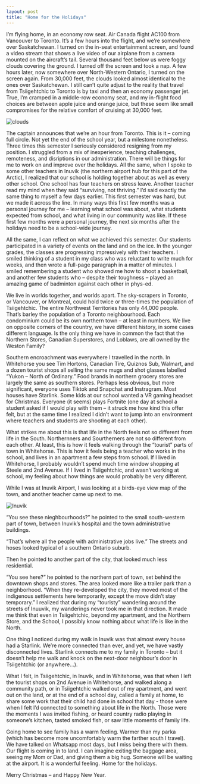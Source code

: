 ```yaml
---
layout: post
title: "Home for the Holidays"
---
```

I’m flying home, in an economy row seat. Air Canada flight AC100 from Vancouver to Toronto. It’s a few hours into the flight, and we’re somewhere over Saskatchewan. I turned on the in-seat entertainment screen, and found a video stream that shows a live video of our airplane from a camera mounted on the aircraft’s tail. Several thousand feet below us were foggy clouds covering the ground. I turned off the screen and took a nap. A few hours later, now somewhere over North-Western Ontario, I turned on the screen again. From 30,000 feet, the clouds looked almost identical to the ones over Saskatchewan. I still can’t quite adjust to the reality that travel from Tsiigehtchic to Toronto is by taxi and then an economy passenger jet. True, I’m cramped in a middle-row economy seat, and my in-flight food choices are between apple juice and orange juice, but these seem like small compromises for the relative comfort of cruising at 30,000 feet. 

![clouds](https://www.dropbox.com/scl/fi/gilw8xqfi5niexjwyp4xd/20241223_140348.jpg?rlkey=gjhy34vinqr66ty0gwp6o329w&st=6eygdakk&raw=1)

The captain announces that we’re an hour from Toronto. This is it – coming full circle. Not yet the end of the school year, but a milestone nonetheless. Three times this semester I seriously considered resigning from my position. I struggled from a mix of inexperience, teaching challenges, remoteness, and disriptions in our administration. There will be things for me to work on and improve over the holidays. All the same, when I spoke to some other teachers in Inuvik (the northern airport hub for this part of the Arctic), I realized that our school is holding together about as well as every other school. One school has four teachers on stress leave. Another teacher read my mind when they said “surviving, not thriving.” I’d said exactly the same thing to myself a few days earlier.  This first semester was hard, but we made it across the line. In many ways this first few months was a personal journey for me – learning what school was about, what students expected from school, and what living in our community was like. If these first few months were a personal journey, the next six months after the holidays need to be a school-wide journey. 

All the same, I can reflect on what we achieved this semester. Our students participated in a variety of events on the land and on the ice. In the younger grades, the classes are progressing impressively with their teachers. I smiled thinking of a student in my class who was reluctant to write much for weeks, and then wrote a full-page paragraph in a matter of minutes. I smiled remembering a student who showed me how to shoot a basketball, and another few students who – despite their toughness – played an amazing game of badminton against each other in phys-ed.

We live in worlds together, and worlds apart. The sky-scrapers in Toronto, or Vancouver, or Montreal, could hold twice or three-times the population of Tsiigehtchic. The entire Northwest Territories has only 44,000 people. That’s barley the population of a Toronto neighbourhood. Each condominium could be its own northern town – at least in numbers. We live on opposite corners of the country, we have different history, in some cases different language. Is the only thing we have in common the fact that the Northern Stores, Canadian Superstores, and Loblaws, are all owned by the Weston Family? 
	
Southern encroachment was everywhere I travelled in the north. In Whitehorse you see Tim Hortons, Canadian Tire, Quiznos Sub, Walmart, and a dozen tourist shops all selling the same mugs and shot glasses labelled “Yukon – North of Ordinary.” Food brands in northern grocery stores are largely the same as southern stores. Perhaps less obvious, but more significant, everyone uses Tiktok and Snapchat and Instragram. Most houses have Starlink. Some kids at our school wanted a VR gaming headset for Christmas. Everyone (it seems) plays Fortnite (one day at school a student asked if I would play with them – it struck me how kind this offer felt, but at the same time I realized I didn’t want to jump into an environment where teachers and students are shooting at each other).  

What strikes me about this is that life in the North feels not so different from life in the South. Northernners and Sourtherners are not so different from each other. At least, this is how it feels walking through the “tourist” parts of town in Whitehorse. This is how it feels being a teacher who works in the school, and lives in an apartment a few steps from school.  If I lived in Whitehorse, I probably wouldn’t spend much time window shopping at Steele and 2nd Avenue. If I lived in Tsiigehtchic, and wasn’t working at school, my feeling about how things are would probably be very different. 

While I was at Inuvik Airport, I was looking at a birds-eye view map of the town, and another teacher came up next to me. 

![Inuvik](https://www.dropbox.com/scl/fi/fz6nyyi4d35gvfjo276kd/635799088846949044_Final.jpg?rlkey=abrhhkro78ylc1i98kj0x7ri4&st=l74e96ky&raw=1)

“You see these nieghbourhoods?” he pointed to the small south-western part of town, between Inuvik’s hospital and the town administrative buildings.  

“That’s where all the people with administrative jobs live.” The streets and hoses looked typical of a southern Ontario suburb.

Then he pointed to another part of the city, that looked much less residential. 

“You see here?” he pointed to the northern part of town, set behind the downtown shops and stores. The area looked more like a trailer park than a neighborhood.  “When they re-developed the city, they moved most of the indigenous settlements here temporarily, except the move didn’t stay temporary.” I realized that during my “touristy” wandering around the streets of Inuuvik, my wanderings never took me in that direction. It made me think that even in Tsiigehtchic, beyond my apartment, and the Northern Store, and the School, I possibly know nothing about what life is like in the North.

One thing I noticed during my walk in Inuvik was that almost every house had a Starlink. We’re more connected than ever, and yet, we have vastly disconnected lives. Starlink connects me to my family in Toronto – but it doesn’t help me walk and knock on the next-door neighbour’s door in Tsiigehtchic (or anywhere…). 

What I felt, in Tsiigehtchic, in Inuvik, and in Whitehorse, was that when I left the tourist shops on 2nd Avenue in Whitehorse, and walked along a community path, or in Tsiigehtchic walked out of my apartment, and went out on the land, or at the end of a school day, called a family at home, to share some work that their child had done in school that day -  those were when I felt I’d connected to something about life in the North. Those were the moments I was invited fishing, or heard country radio playing in someone’s kitchen, tasted smoked fish, or saw little moments of family life.     

Going home to see family has a warm feeling. Warmer than my parka (which has become more uncomfortably warm the farther south I travel). We have talked on Whatsapp most days, but I miss being there with them. Our flight is coming in to land. I can imagine exiting the baggage area, seeing my Mom or Dad, and giving them a big hug. Someone will be waiting at the airport. It is a wonderful feeling. Home for the holidays. 

Merry Christmas – and Happy New Year.


